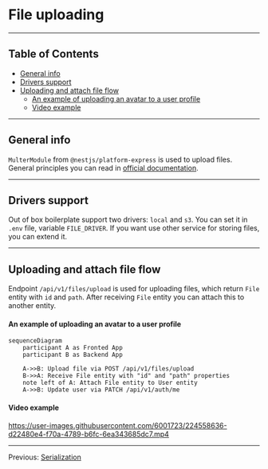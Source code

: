# File uploading

---

## Table of Contents

- [General info](#general-info)
- [Drivers support](#drivers-support)
- [Uploading and attach file flow](#uploading-and-attach-file-flow)
  - [An example of uploading an avatar to a user profile](#an-example-of-uploading-an-avatar-to-a-user-profile)
  - [Video example](#video-example)

---

## General info

`MulterModule` from `@nestjs/platform-express` is used to upload files. General principles you can read in [official documentation](https://docs.nestjs.com/techniques/file-upload).

---

## Drivers support

Out of box boilerplate support two drivers: `local` and `s3`. You can set it in `.env` file, variable `FILE_DRIVER`. If you want use other service for storing files, you can extend it.

---

## Uploading and attach file flow

Endpoint `/api/v1/files/upload` is used for uploading files, which return `File` entity with `id` and `path`. After receiving `File` entity you can attach this to another entity.

#### An example of uploading an avatar to a user profile

```mermaid
sequenceDiagram
    participant A as Fronted App
    participant B as Backend App

    A->>B: Upload file via POST /api/v1/files/upload
    B->>A: Receive File entity with "id" and "path" properties
    note left of A: Attach File entity to User entity
    A->>B: Update user via PATCH /api/v1/auth/me
```

#### Video example

https://user-images.githubusercontent.com/6001723/224558636-d22480e4-f70a-4789-b6fc-6ea343685dc7.mp4

---

Previous: [Serialization](serialization.md)
